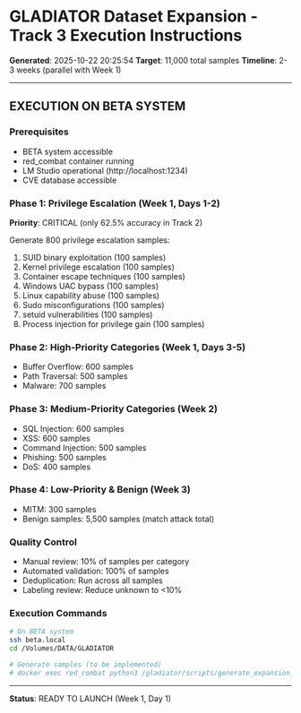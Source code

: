 # GLADIATOR Dataset Expansion - Track 3 Execution Instructions

**Generated**: 2025-10-22 20:25:54
**Target**: 11,000 total samples
**Timeline**: 2-3 weeks (parallel with Week 1)

---

## EXECUTION ON BETA SYSTEM

### Prerequisites
- BETA system accessible
- red_combat container running
- LM Studio operational (http://localhost:1234)
- CVE database accessible

### Phase 1: Privilege Escalation (Week 1, Days 1-2)
**Priority**: CRITICAL (only 62.5% accuracy in Track 2)

Generate 800 privilege escalation samples:
1. SUID binary exploitation (100 samples)
2. Kernel privilege escalation (100 samples)
3. Container escape techniques (100 samples)
4. Windows UAC bypass (100 samples)
5. Linux capability abuse (100 samples)
6. Sudo misconfigurations (100 samples)
7. setuid vulnerabilities (100 samples)
8. Process injection for privilege gain (100 samples)

### Phase 2: High-Priority Categories (Week 1, Days 3-5)
- Buffer Overflow: 600 samples
- Path Traversal: 500 samples
- Malware: 700 samples

### Phase 3: Medium-Priority Categories (Week 2)
- SQL Injection: 600 samples
- XSS: 600 samples
- Command Injection: 500 samples
- Phishing: 500 samples
- DoS: 400 samples

### Phase 4: Low-Priority & Benign (Week 3)
- MITM: 300 samples
- Benign samples: 5,500 samples (match attack total)

### Quality Control
- Manual review: 10% of samples per category
- Automated validation: 100% of samples
- Deduplication: Run across all samples
- Labeling review: Reduce unknown to <10%

### Execution Commands
```bash
# On BETA system
ssh beta.local
cd /Volumes/DATA/GLADIATOR

# Generate samples (to be implemented)
# docker exec red_combat python3 /gladiator/scripts/generate_expansion_dataset.py
```

---

**Status**: READY TO LAUNCH (Week 1, Day 1)
